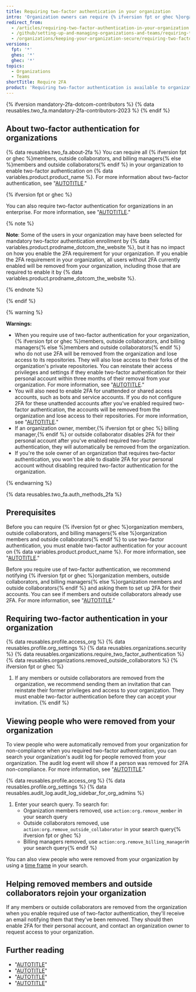 ```yaml
---
title: Requiring two-factor authentication in your organization
intro: 'Organization owners can require {% ifversion fpt or ghec %}organization members, outside collaborators, and billing managers{% else %}organization members and outside collaborators{% endif %} to enable two-factor authentication for their personal accounts, making it harder for malicious actors to access an organization''s repositories and settings.'
redirect_from:
  - /articles/requiring-two-factor-authentication-in-your-organization
  - /github/setting-up-and-managing-organizations-and-teams/requiring-two-factor-authentication-in-your-organization
  - /organizations/keeping-your-organization-secure/requiring-two-factor-authentication-in-your-organization
versions:
  fpt: '*'
  ghes: '*'
  ghec: '*'
topics:
  - Organizations
  - Teams
shortTitle: Require 2FA
product: 'Requiring two-factor authentication is available to organizations on a {% data variables.product.prodname_free_team %} or {% data variables.product.prodname_team %} plan, as well as organizations on {% data variables.product.prodname_ghe_cloud %} or {% data variables.product.prodname_ghe_server %}. With {% data variables.product.prodname_ghe_cloud %}, this feature is unavailable for organizations in an {% data variables.enterprise.prodname_emu_enterprise %}.'
---
```


{% ifversion mandatory-2fa-dotcom-contributors %}
{% data reusables.two_fa.mandatory-2fa-contributors-2023 %}
{% endif %}

## About two-factor authentication for organizations

{% data reusables.two_fa.about-2fa %} You can require all {% ifversion fpt or ghec %}members, outside collaborators, and billing managers{% else %}members and outside collaborators{% endif %} in your organization to enable two-factor authentication on {% data variables.product.product_name %}. For more information about two-factor authentication, see "[AUTOTITLE](/authentication/securing-your-account-with-two-factor-authentication-2fa)."

{% ifversion fpt or ghec %}

You can also require two-factor authentication for organizations in an enterprise. For more information, see "[AUTOTITLE](/admin/policies/enforcing-policies-for-your-enterprise/enforcing-policies-for-security-settings-in-your-enterprise)."

{% note %}

**Note**: Some of the users in your organization may have been selected for mandatory two-factor authentication enrollment by  {% data variables.product.prodname_dotcom_the_website %}, but it has no impact on how you enable the 2FA requirement for your organization. If you enable the 2FA requirement in your organization, all users without 2FA currently enabled will be removed from your organization, including those that are required to enable it by {% data variables.product.prodname_dotcom_the_website %}.

{% endnote %}

{% endif %}

{% warning %}

**Warnings:**

* When you require use of two-factor authentication for your organization, {% ifversion fpt or ghec %}members, outside collaborators, and billing managers{% else %}members and outside collaborators{% endif %} who do not use 2FA will be removed from the organization and lose access to its repositories. They will also lose access to their forks of the organization's private repositories. You can reinstate their access privileges and settings if they enable two-factor authentication for their personal account within three months of their removal from your organization. For more information, see "[AUTOTITLE](/organizations/managing-membership-in-your-organization/reinstating-a-former-member-of-your-organization)."
* You will also need to enable 2FA for unattended or shared access accounts, such as bots and service accounts. If you do not configure 2FA for these unattended accounts after you've enabled required two-factor authentication, the accounts will be removed from the organization and lose access to their repositories. For more information, see "[AUTOTITLE](/organizations/keeping-your-organization-secure/managing-two-factor-authentication-for-your-organization/managing-bots-and-service-accounts-with-two-factor-authentication)."
* If an organization owner, member,{% ifversion fpt or ghec %} billing manager,{% endif %} or outside collaborator disables 2FA for their personal account after you've enabled required two-factor authentication, they will automatically be removed from the organization.
* If you're the sole owner of an organization that requires two-factor authentication, you won't be able to disable 2FA for your personal account without disabling required two-factor authentication for the organization.

{% endwarning %}

{% data reusables.two_fa.auth_methods_2fa %}

## Prerequisites

Before you can require {% ifversion fpt or ghec %}organization members, outside collaborators, and billing managers{% else %}organization members and outside collaborators{% endif %} to use two-factor authentication, you must enable two-factor authentication for your account on {% data variables.product.product_name %}. For more information, see "[AUTOTITLE](/authentication/securing-your-account-with-two-factor-authentication-2fa)."

Before you require use of two-factor authentication, we recommend notifying {% ifversion fpt or ghec %}organization members, outside collaborators, and billing managers{% else %}organization members and outside collaborators{% endif %} and asking them to set up 2FA for their accounts. You can see if members and outside collaborators already use 2FA. For more information, see "[AUTOTITLE](/organizations/keeping-your-organization-secure/managing-two-factor-authentication-for-your-organization/viewing-whether-users-in-your-organization-have-2fa-enabled)."

## Requiring two-factor authentication in your organization

{% data reusables.profile.access_org %}
{% data reusables.profile.org_settings %}
{% data reusables.organizations.security %}
{% data reusables.organizations.require_two_factor_authentication %}
{% data reusables.organizations.removed_outside_collaborators %}
{% ifversion fpt or ghec %}
1. If any members or outside collaborators are removed from the organization, we recommend sending them an invitation that can reinstate their former privileges and access to your organization. They must enable two-factor authentication before they can accept your invitation.
{% endif %}

## Viewing people who were removed from your organization

To view people who were automatically removed from your organization for non-compliance when you required two-factor authentication, you can search your organization's audit log for people removed from your organization. The audit log event will show if a person was removed for 2FA non-compliance. For more information, see "[AUTOTITLE](/organizations/keeping-your-organization-secure/managing-security-settings-for-your-organization/reviewing-the-audit-log-for-your-organization#accessing-the-audit-log)."

{% data reusables.profile.access_org %}
{% data reusables.profile.org_settings %}
{% data reusables.audit_log.audit_log_sidebar_for_org_admins %}
1. Enter your search query. To search for:
    * Organization members removed, use `action:org.remove_member` in your search query
    * Outside collaborators removed, use `action:org.remove_outside_collaborator` in your search query{% ifversion fpt or ghec %}
    * Billing managers removed, use `action:org.remove_billing_manager`in your search query{% endif %}

 You can also view people who were removed from your organization by using a [time frame](/organizations/keeping-your-organization-secure/managing-security-settings-for-your-organization/reviewing-the-audit-log-for-your-organization#search-based-on-time-of-action) in your search.

## Helping removed members and outside collaborators rejoin your organization

If any members or outside collaborators are removed from the organization when you enable required use of two-factor authentication, they'll receive an email notifying them that they've been removed. They should then enable 2FA for their personal account, and contact an organization owner to request access to your organization.

## Further reading

* "[AUTOTITLE](/organizations/keeping-your-organization-secure/managing-two-factor-authentication-for-your-organization/viewing-whether-users-in-your-organization-have-2fa-enabled)"
* "[AUTOTITLE](/authentication/securing-your-account-with-two-factor-authentication-2fa)"
* "[AUTOTITLE](/organizations/managing-membership-in-your-organization/reinstating-a-former-member-of-your-organization)"
* "[AUTOTITLE](/organizations/managing-user-access-to-your-organizations-repositories/managing-outside-collaborators/reinstating-a-former-outside-collaborators-access-to-your-organization)"
